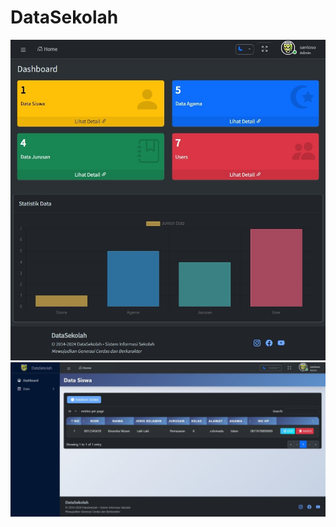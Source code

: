 ﻿# DataSekolah

![Image Alt](https://github.com/KarinaSalsabilla/DataSekolah/blob/2e14708840dc20a03df94963f13dd10200c9bbe2/Screenshot_2-6-2025_212733_localhost.jpeg?raw=true)
![Image Alt](https://github.com/KarinaSalsabilla/DataSekolah/blob/4a2a397aed5024ef3a0b098dadc2046810576351/Screenshot_2-6-2025_212856_localhost.jpeg?raw=true)
